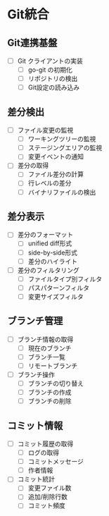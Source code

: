 # Git統合

## Git連携基盤
- [ ] Git クライアントの実装
  - [ ] go-git の初期化
  - [ ] リポジトリの検出
  - [ ] Git設定の読み込み

## 差分検出
- [ ] ファイル変更の監視
  - [ ] ワーキングツリーの監視
  - [ ] ステージングエリアの監視
  - [ ] 変更イベントの通知
- [ ] 差分の取得
  - [ ] ファイル差分の計算
  - [ ] 行レベルの差分
  - [ ] バイナリファイルの検出

## 差分表示
- [ ] 差分のフォーマット
  - [ ] unified diff形式
  - [ ] side-by-side形式
  - [ ] 差分のハイライト
- [ ] 差分のフィルタリング
  - [ ] ファイルタイプ別フィルタ
  - [ ] パスパターンフィルタ
  - [ ] 変更サイズフィルタ

## ブランチ管理
- [ ] ブランチ情報の取得
  - [ ] 現在のブランチ
  - [ ] ブランチ一覧
  - [ ] リモートブランチ
- [ ] ブランチ操作
  - [ ] ブランチの切り替え
  - [ ] ブランチの作成
  - [ ] ブランチの削除

## コミット情報
- [ ] コミット履歴の取得
  - [ ] ログの取得
  - [ ] コミットメッセージ
  - [ ] 作者情報
- [ ] コミット統計
  - [ ] 変更ファイル数
  - [ ] 追加/削除行数
  - [ ] コミット頻度